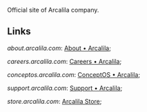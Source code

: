 Official site of Arcalila company.

## Links

*about.arcalila.com*: [About • Arcalila](about);

*careers.arcalila.com*: [Careers • Arcalila](careers);

*conceptos.arcalila.com*: [ConceptOS • Arcalila](conceptos);

*support.arcalila.com*: [Support • Arcalila](support);

*store.arcalila.com*: [Arcalila Store](store);
